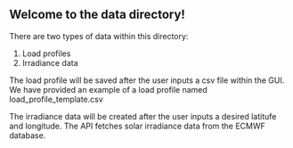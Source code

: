 ## Welcome to the data directory!

There are two types of data within this directory:
1. Load profiles
2. Irradiance data

The load profile will be saved after the user inputs a csv file within the GUI. We have provided an example of a load profile named load_profile_template.csv

The irradiance data will be created after the user inputs a desired latitufe and longitude. The API fetches solar irradiance data from the ECMWF database.
